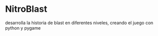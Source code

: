 # NitroBlast
 desarrolla la historia de blast en diferentes niveles, creando el juego con python y pygame
